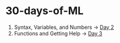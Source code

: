 # 30-days-of-ML

1. Syntax, Variables, and Numbers → [Day 2](https://github.com/ipshitag/30-days-of-ML/blob/main/exercise-syntax-variables-and-numbers.ipynb)
2. Functions and Getting Help → [Day 3](https://github.com/ipshitag/30-days-of-ML/blob/main/exercise-functions-and-getting-help.ipynb)
